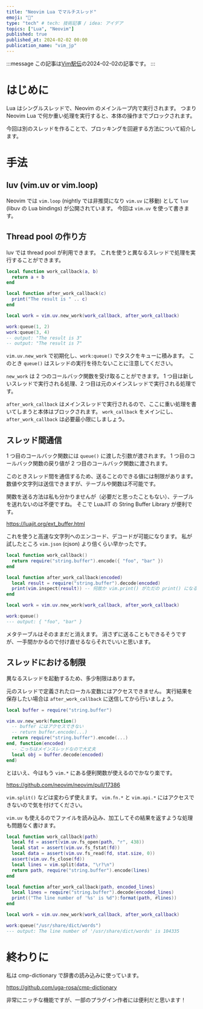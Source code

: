 ```yaml
---
title: "Neovim Lua でマルチスレッド"
emoji: "🧵"
type: "tech" # tech: 技術記事 / idea: アイデア
topics: ["Lua", "Neovim"]
published: true
published_at: 2024-02-02 00:00
publication_name: "vim_jp"
---
```


:::message
この記事は[Vim駅伝](https://vim-jp.org/ekiden/)の2024-02-02の記事です。
:::

# はじめに

Lua はシングルスレッドで、Neovim のメインループ内で実行されます。
つまり Neovim Lua で何か重い処理を実行すると、本体の操作までブロックされます。

今回は別のスレッドを作ることで、ブロッキングを回避する方法について紹介します。

# 手法

## luv (vim.uv or vim.loop)

Neovim では `vim.loop` (nightly では非推奨になり `vim.uv` に移動) として `luv` (libuv の Lua bindings) が公開されています。
今回は `vim.uv` を使って書きます。

## Thread pool の作り方

luv では thread pool が利用できます。
これを使うと異なるスレッドで処理を実行することができます。

```lua
local function work_callback(a, b)
  return a + b
end

local function after_work_callback(c)
  print("The result is " .. c)
end

local work = vim.uv.new_work(work_callback, after_work_callback)

work:queue(1, 2)
work:queue(3, 4)
-- output: "The result is 3"
-- output: "The result is 7"
```

`vim.uv.new_work` で初期化し、`work:queue()` でタスクをキューに積みます。
このとき `queue()` はスレッドの実行を待たないことに注意してください。

`new_work` は 2 つのコールバック関数を受け取ることができます。
1 つ目は新しいスレッドで実行される処理、2 つ目は元のメインスレッドで実行される処理です。

`after_work_callback` はメインスレッドで実行されるので、ここに重い処理を書いてしまうと本体はブロックされます。
`work_callback` をメインにし、`after_work_callback` は必要最小限にしましょう。

## スレッド間通信

1 つ目のコールバック関数には `queue()` に渡した引数が渡されます。
1 つ目のコールバック関数の戻り値が 2 つ目のコールバック関数に渡されます。

このときスレッド間を通信するため、送ることのできる値には制限があります。
数値や文字列は送信できますが、テーブルや関数は不可能です。

関数を送る方法は私も分かりませんが（必要だと思ったこともない）、テーブルを送れないのは不便ですね。
そこで LuaJIT の String Buffer Library が便利です。

https://luajit.org/ext_buffer.html

これを使うと高速な文字列へのエンコード、デコードが可能になります。
私が試したところ `vim.json` (cjson) より倍くらい早かったです。

```lua
local function work_callback()
  return require("string.buffer").encode({ "foo", "bar" })
end

local function after_work_callback(encoded)
  local result = require("string.buffer").decode(encoded)
  print(vim.inspect(result)) -- 何故か vim.print() がただの print() になるので。。。
end

local work = vim.uv.new_work(work_callback, after_work_callback)

work:queue()
--- output: { "foo", "bar" }
```

メタテーブルはそのままだと消えます。
消さずに送ることもできるそうですが、一手間かかるので付け直せるならそれでいいと思います。

## スレッドにおける制限

異なるスレッドを起動するため、多少制限はあります。

元のスレッドで定義されたローカル変数にはアクセスできません。
実行結果を保存したい場合は `after_work_callback` に送信してから行いましょう。

```lua
local buffer = require("string.buffer")

vim.uv.new_work(function()
  -- buffer にはアクセスできない
  -- return buffer.encode(...)
  return require("string.buffer").encode(...)
end, function(encoded)
  -- こっちはメインスレッドなので大丈夫
  local obj = buffer.decode(encoded)
end)
```

とはいえ、今はもう `vim.*` にある便利関数が使えるのでかなり楽です。

https://github.com/neovim/neovim/pull/17386

`vim.split()` などは変わらず使えます。
`vim.fn.*` と `vim.api.*` にはアクセスできないので気を付けてください。

`vim.uv` も使えるのでファイルを読み込み、加工してその結果を返すような処理も問題なく書けます。

```lua
local function work_callback(path)
  local fd = assert(vim.uv.fs_open(path, "r", 438))
  local stat = assert(vim.uv.fs_fstat(fd))
  local data = assert(vim.uv.fs_read(fd, stat.size, 0))
  assert(vim.uv.fs_close(fd))
  local lines = vim.split(data, "\r?\n")
  return path, require("string.buffer").encode(lines)
end

local function after_work_callback(path, encoded_lines)
  local lines = require("string.buffer").decode(encoded_lines)
  print(("The line number of '%s' is %d"):format(path, #lines))
end

local work = vim.uv.new_work(work_callback, after_work_callback)

work:queue("/usr/share/dict/words")
--- output: The line number of '/usr/share/dict/words' is 104335
```

# 終わりに

私は cmp-dictionary で辞書の読み込みに使っています。

https://github.com/uga-rosa/cmp-dictionary

非常にニッチな機能ですが、一部のプラグイン作者には便利だと思います！

